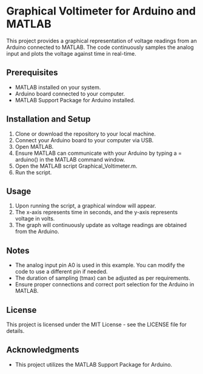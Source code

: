 # Graphical Voltimeter for Arduino and MATLAB

This project provides a graphical representation of voltage readings from an Arduino connected to MATLAB. The code continuously samples the analog input and plots the voltage against time in real-time.

## Prerequisites

- MATLAB installed on your system.
- Arduino board connected to your computer.
- MATLAB Support Package for Arduino installed.

## Installation and Setup

1. Clone or download the repository to your local machine.
2. Connect your Arduino board to your computer via USB.
3. Open MATLAB.
4. Ensure MATLAB can communicate with your Arduino by typing a = arduino() in the MATLAB command window.
5. Open the MATLAB script Graphical_Voltimeter.m.
6. Run the script.

## Usage

1. Upon running the script, a graphical window will appear.
2. The x-axis represents time in seconds, and the y-axis represents voltage in volts.
3. The graph will continuously update as voltage readings are obtained from the Arduino.

## Notes

- The analog input pin A0 is used in this example. You can modify the code to use a different pin if needed.
- The duration of sampling (tmax) can be adjusted as per requirements.
- Ensure proper connections and correct port selection for the Arduino in MATLAB.

## License

This project is licensed under the MIT License - see the LICENSE file for details.

## Acknowledgments
- This project utilizes the MATLAB Support Package for Arduino.

